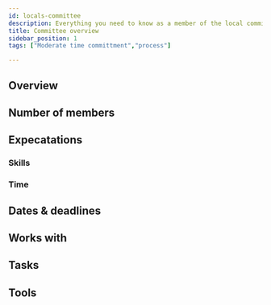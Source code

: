 ```yaml
---
id: locals-committee
description: Everything you need to know as a member of the local committee
title: Committee overview
sidebar_position: 1
tags: ["Moderate time committment","process"]

---
```


## Overview

## Number of members

## Expecatations

### Skills

### Time

## Dates & deadlines

## Works with

## Tasks

## Tools
